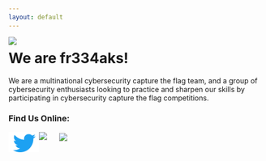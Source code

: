 ```yaml
---
layout: default
---
```


<img align="left" src="https://user-images.githubusercontent.com/33517160/150811038-f3c7133a-9c0c-4f3d-b78b-490ad6ec8401.png">

# We are fr334aks!
We are a multinational cybersecurity capture the flag team,
and a group of cybersecurity enthusiasts looking to practice
and sharpen our skills by participating in cybersecurity 
capture the flag competitions.

[twitter]: https://twitter.com/fr334aks
[ctftime]: https://ctftime.org/team/112710
[github]: https://github.com/fr334aks

### Find Us Online:

[<img align="left" width="60px" src="https://raw.githubusercontent.com/0xRar/0xRar/6e5db5cb365f440a9150d180506af538a0640a85/icons/Twitter.svg"/>][twitter]
[<img align="center" width="100px" src="https://ctftime.org/static/images/ct/logo.svg"/>][ctftime]
[<img align="left" width="40px" src="https://user-images.githubusercontent.com/33517160/150856929-86ac5aba-b386-4d7e-ad2c-802005699f2c.png"/>][github]
